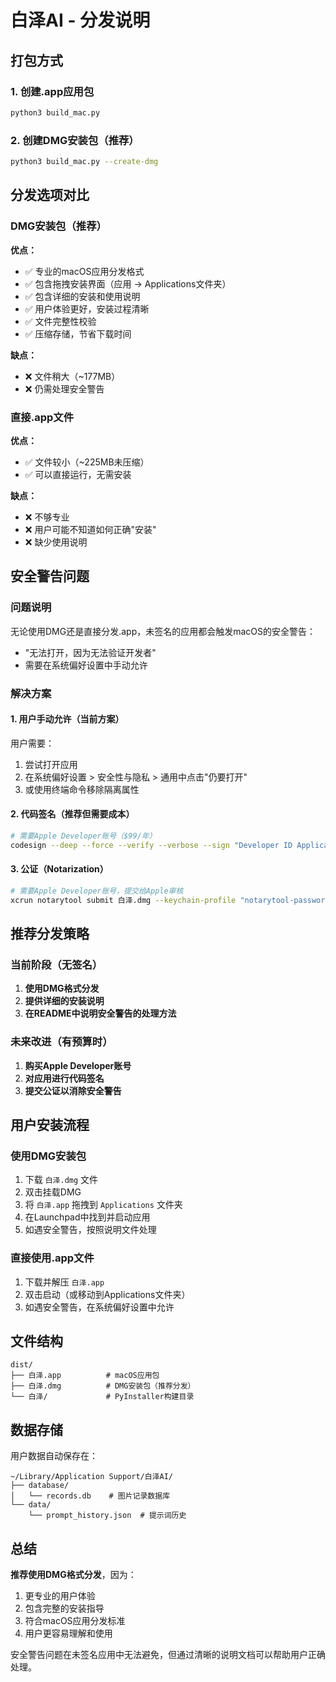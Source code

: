 # 白泽AI - 分发说明

## 打包方式

### 1. 创建.app应用包
```bash
python3 build_mac.py
```

### 2. 创建DMG安装包（推荐）
```bash
python3 build_mac.py --create-dmg
```

## 分发选项对比

### DMG安装包（推荐）
**优点：**
- ✅ 专业的macOS应用分发格式
- ✅ 包含拖拽安装界面（应用 → Applications文件夹）
- ✅ 包含详细的安装和使用说明
- ✅ 用户体验更好，安装过程清晰
- ✅ 文件完整性校验
- ✅ 压缩存储，节省下载时间

**缺点：**
- ❌ 文件稍大（~177MB）
- ❌ 仍需处理安全警告

### 直接.app文件
**优点：**
- ✅ 文件较小（~225MB未压缩）
- ✅ 可以直接运行，无需安装

**缺点：**
- ❌ 不够专业
- ❌ 用户可能不知道如何正确"安装"
- ❌ 缺少使用说明

## 安全警告问题

### 问题说明
无论使用DMG还是直接分发.app，未签名的应用都会触发macOS的安全警告：
- "无法打开，因为无法验证开发者"
- 需要在系统偏好设置中手动允许

### 解决方案

#### 1. 用户手动允许（当前方案）
用户需要：
1. 尝试打开应用
2. 在系统偏好设置 > 安全性与隐私 > 通用中点击"仍要打开"
3. 或使用终端命令移除隔离属性

#### 2. 代码签名（推荐但需要成本）
```bash
# 需要Apple Developer账号（$99/年）
codesign --deep --force --verify --verbose --sign "Developer ID Application: Your Name" 白泽.app
```

#### 3. 公证（Notarization）
```bash
# 需要Apple Developer账号，提交给Apple审核
xcrun notarytool submit 白泽.dmg --keychain-profile "notarytool-password"
```

## 推荐分发策略

### 当前阶段（无签名）
1. **使用DMG格式分发**
2. **提供详细的安装说明**
3. **在README中说明安全警告的处理方法**

### 未来改进（有预算时）
1. **购买Apple Developer账号**
2. **对应用进行代码签名**
3. **提交公证以消除安全警告**

## 用户安装流程

### 使用DMG安装包
1. 下载 `白泽.dmg` 文件
2. 双击挂载DMG
3. 将 `白泽.app` 拖拽到 `Applications` 文件夹
4. 在Launchpad中找到并启动应用
5. 如遇安全警告，按照说明文件处理

### 直接使用.app文件
1. 下载并解压 `白泽.app`
2. 双击启动（或移动到Applications文件夹）
3. 如遇安全警告，在系统偏好设置中允许

## 文件结构

```
dist/
├── 白泽.app          # macOS应用包
├── 白泽.dmg          # DMG安装包（推荐分发）
└── 白泽/             # PyInstaller构建目录
```

## 数据存储

用户数据自动保存在：
```
~/Library/Application Support/白泽AI/
├── database/
│   └── records.db    # 图片记录数据库
└── data/
    └── prompt_history.json  # 提示词历史
```

## 总结

**推荐使用DMG格式分发**，因为：
1. 更专业的用户体验
2. 包含完整的安装指导
3. 符合macOS应用分发标准
4. 用户更容易理解和使用

安全警告问题在未签名应用中无法避免，但通过清晰的说明文档可以帮助用户正确处理。

